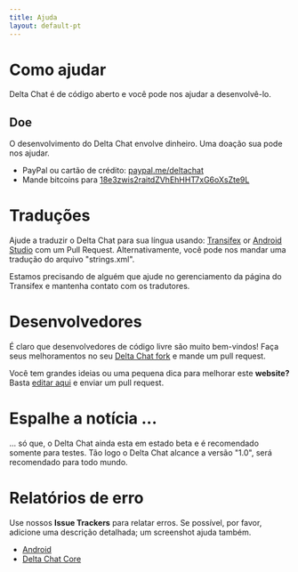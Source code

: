 ```yaml
---
title: Ajuda
layout: default-pt
---
```


# Como ajudar

Delta Chat é de código aberto e você pode nos ajudar a desenvolvê-lo.

## Doe

O desenvolvimento do Delta Chat envolve dinheiro. Uma doação sua pode nos ajudar.
  		  
 - PayPal ou cartão de crédito: [paypal.me/deltachat](https://paypal.me/deltachat/10)
 - Mande bitcoins para [18e3zwis2raitdZVhEhHHT7xG6oXsZte9L](bitcoin:18e3zwis2raitdZVhEhHHT7xG6oXsZte9L)


# Traduções

Ajude a traduzir o Delta Chat para sua língua usando:
[Transifex](https://www.transifex.com/delta-chat/) or
[Android Studio](https://developer.android.com/studio/write/translations-editor.html) com um Pull Request.
Alternativamente, você pode nos mandar uma tradução do arquivo "strings.xml".

Estamos precisando de alguém que ajude no gerenciamento da página do Transifex e mantenha contato com os tradutores.


# Desenvolvedores

É claro que desenvolvedores de código livre são muito bem-vindos! Faça seus melhoramentos no seu [Delta Chat fork](https://github.com/deltachat/) e mande um pull request.

Você tem grandes ideias ou uma pequena dica para melhorar este **website?** Basta [editar aqui](https://github.com/deltachat/deltachat-pages) e enviar um pull request.


# Espalhe a notícia ...

... só que, o Delta Chat ainda esta em estado beta e é recomendado somente para testes. Tão logo o Delta Chat alcance a versão "1.0", será recomendado para todo mundo. 


# Relatórios de erro

Use nossos **Issue Trackers** para relatar erros. Se possível, por favor, adicione uma descrição detalhada; um screenshot ajuda também. 

- [Android](https://github.com/deltachat/deltachat-android/issues)
- [Delta Chat Core](https://github.com/deltachat/deltachat-core/issues)

